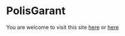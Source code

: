 # PolisGarant

You are welcome to visit this site [here](https://polisgarant.ml) or [here](https://polisgarant.azurewebsites.net)

